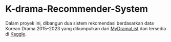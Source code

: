 # K-drama-Recommender-System
Dalam proyek ini, dibangun dua sistem rekomendasi berdasarkan data Korean Drama 2015–2023 yang dikumpulkan dari [MyDramaList](https://mydramalist.com/) dan tersedia di [Kaggle](https://www.kaggle.com/datasets/chanoncharuchinda/korean-drama-2015-23-actor-and-reviewmydramalist).
